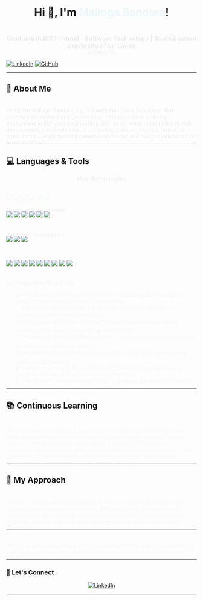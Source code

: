 <h1 align="center">
  Hi 👋, I'm <span style="color: #00bfff; animation: fadeIn 1.5s ease-out;">Malinga Bandara</span>!
</h1>

<h3 align="center" style="animation: fadeInUp 1.5s ease-out;">
  Graduate in BICT (Hons) | Software Technology | South Eastern University of Sri Lanka
</h3>

<p align="center" style="animation: fadeIn 2s ease-out;">
  <img src="https://komarev.com/ghpvc/?username=zukoo52&label=Profile%20views&color=0e75b6&style=flat" alt="zukoo52" />
</p>

<p align="center" style="animation: fadeIn 2.5s ease-out;">
  
  <a href="https://www.linkedin.com/in/malinga-bandara-670095145/"><img src="https://img.shields.io/badge/LinkedIn-0e76a8?style=for-the-badge&logo=linkedin" alt="LinkedIn" /></a>
  <a href="https://github.com/zukoo52"><img src="https://img.shields.io/badge/GitHub-0d1117?style=for-the-badge&logo=github" alt="GitHub" /></a>
</p>

---

## 🚀 About Me

<p style="animation: fadeInUp 2s ease-out;">
  Hello! I'm Malinga Bandara, a passionate Full-Stack Developer with expertise in Frontend and Backend technologies. I have a strong background in Software Engineering, and I'm currently specializing in web development, cloud solutions, and creating scalable, high-performance applications. I enjoy tackling complex challenges and building solutions that make an impact.
</p>

---

## 💻 Languages & Tools

<p align="center" style="animation: fadeIn 2.5s ease-out;">
  <strong>Main Technologies</strong>
</p>

<p align="left" style="animation: fadeInUp 2.5s ease-out;">
  <img src="https://img.shields.io/badge/-Node.js-8cc84b?style=flat&logo=node.js&logoColor=white" />
  <img src="https://img.shields.io/badge/-React.js-61DAFB?style=flat&logo=react&logoColor=black" />
  <img src="https://img.shields.io/badge/-Docker-2496ED?style=flat&logo=docker&logoColor=white" />
  <img src="https://img.shields.io/badge/-JavaScript-F7DF1E?style=flat&logo=javascript&logoColor=black" />
  <img src="https://img.shields.io/badge/-MySQL-F29111?style=flat&logo=mysql&logoColor=white" />
  <img src="https://img.shields.io/badge/-Firebase-FFCA28?style=flat&logo=firebase&logoColor=black" />
</p>

<p align="left" style="animation: fadeInUp 3s ease-out;">
  <strong>Frontend Development</strong>
</p>

<p align="left">
  <img src="https://img.shields.io/badge/-Nuxt.js-00C58E?style=flat&logo=nuxt.js&logoColor=white" />
  <img src="https://img.shields.io/badge/-Vue.js-4FC08D?style=flat&logo=vue.js&logoColor=white" />
  <img src="https://img.shields.io/badge/-React-61DAFB?style=flat&logo=react&logoColor=black" />
  <img src="https://img.shields.io/badge/-SCSS-CC6699?style=flat&logo=sass&logoColor=white" />
  <img src="https://img.shields.io/badge/-Bootstrap-563D7C?style=flat&logo=bootstrap&logoColor=white" />
  <img src="https://img.shields.io/badge/-HTML/CSS/JS-E34F26?style=flat&logo=html5&logoColor=white" />
</p>

<p align="left" style="animation: fadeInUp 3.5s ease-out;">
  <strong>Backend Development</strong>
</p>

<p align="left">
  <img src="https://img.shields.io/badge/-Laravel-FF2D20?style=flat&logo=laravel&logoColor=white" />
  <img src="https://img.shields.io/badge/-MySQL-F29111?style=flat&logo=mysql&logoColor=white" />
  <img src="https://img.shields.io/badge/-MongoDB-47A248?style=flat&logo=mongodb&logoColor=white" />
</p>

<p align="left" style="animation: fadeInUp 4s ease-out;">
  <strong>Tools</strong>
</p>

<p align="left">
  <img src="https://img.shields.io/badge/-Git-171717?style=flat&logo=git&logoColor=white" />
  <img src="https://img.shields.io/badge/-GitHub-171717?style=flat&logo=github&logoColor=white" />
  <img src="https://img.shields.io/badge/-Docker-2496ED?style=flat&logo=docker&logoColor=white" />
  <img src="https://img.shields.io/badge/-VSCode-007ACC?style=flat&logo=visualstudiocode&logoColor=white" />
  <img src="https://img.shields.io/badge/-Postman-FF6C37?style=flat&logo=postman&logoColor=white" />
  <img src="https://img.shields.io/badge/-Figma-F24E1E?style=flat&logo=figma&logoColor=white" />
  <img src="https://img.shields.io/badge/-Wordpress-21759B?style=flat&logo=wordpress&logoColor=white" />
  <img src="https://img.shields.io/badge/-Fedora_Linux-2941B3?style=flat&logo=fedora&logoColor=white" />
  <img src="https://img.shields.io/badge/-Jira-0052CC?style=flat&logo=jira&logoColor=white" />
</p>

<p align="left" style="animation: fadeInUp 4.5s ease-out;">
  <strong>Additional Non-Tech Skills</strong>
</p>

<ul style="animation: fadeInUp 5s ease-out;">
  <li>🧠 **Problem-Solving & Cognitive Skills**: Breaking down complex problems into structured, efficient solutions.</li>
  <li>💡 **Decision-Making Under Constraints**: Prioritizing tasks and optimizing development workflows.</li>
  <li>🔍 **Cognitive Efficiency & Focus**: Applying psychology-based techniques for deep work and high productivity.</li>
  <li>🗂️ **Software & Project Management**: Structuring development tasks for efficiency and collaboration.</li>
  <li>🛠️ **Code Review & Debugging Mindset**: Identifying and resolving issues systematically.</li>
  <li>🔄 **Version Control & Documentation**: Maintaining project clarity using Git, GitHub, and structured documentation.</li>
  <li>🤖 **AI-Driven Content & Automation**: Leveraging AI tools to enhance productivity and automate repetitive tasks.</li>
</ul>

---

## 📚 Continuous Learning

<p style="animation: fadeInUp 6s ease-out;">
  I’m committed to continuous learning and always stay updated with the latest advancements in web development, especially in Laravel, Vue.js, Nuxt.js, and full-stack web applications. Currently, I'm focused on enhancing my expertise in building robust websites, web applications, and scalable POS & ERP systems, optimizing performance, and ensuring seamless user experiences across various platforms.
</p>


---

## 🌟 My Approach

<p style="animation: fadeInUp 6.5s ease-out;">
  I focus on building highly optimized, scalable, and intuitive systems that deliver exceptional user experiences. My approach to development is influenced by my interest in psychology and cognitive efficiency, which helps me stay focused and make well-informed decisions even under constraints.
</p>

---

<p style="animation: fadeInUp 7s ease-out;">
  When I’m not coding, I enjoy boxing and  weightlifting, exploring psychology and human development, and brainstorming innovative solutions to real-world problems.
</p>

---

### 🚀 Let's Connect

<p align="center">
  <a href="https://www.linkedin.com/in/malinga-bandara-670095145/">
    <img src="https://img.shields.io/badge/-LinkedIn-0e76a8?style=flat&logo=linkedin&logoColor=white" alt="LinkedIn"/>
  </a>
</p>

---

<style>
  @keyframes fadeIn {
    0% {
      opacity: 0;
    }
    100% {
      opacity: 1;
    }
  }

  @keyframes fadeInUp {
    0% {
      opacity: 0;
      transform: translateY(20px);
    }
    100% {
      opacity: 1;
      transform: translateY(0);
    }
  }

  @keyframes fadeInD
